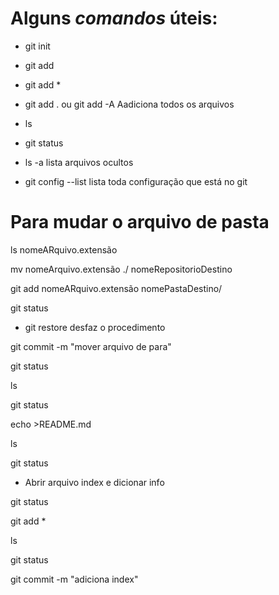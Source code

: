 
# Alguns ***comandos*** úteis:

- git init

- git add 

- git add *

- git add . ou git add -A  Aadiciona todos os arquivos

- ls

- git status

- ls -a lista arquivos ocultos

- git config --list  lista toda configuração que está no git



# Para mudar o arquivo de pasta

ls nomeARquivo.extensão

mv nomeArquivo.extensão ./ nomeRepositorioDestino

git add nomeARquivo.extensão nomePastaDestino/

git status

- git restore desfaz o procedimento

git commit -m "mover arquivo de para"

git status

ls

git status

echo >README.md

ls

git status

- Abrir arquivo index e dicionar info

git status

git add *

ls

git status

git commit -m "adiciona index"

